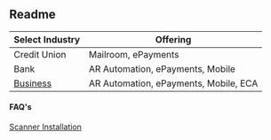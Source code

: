## Readme

Select Industry | Offering
------------ | -------------
Credit Union | Mailroom, ePayments
Bank | AR Automation, ePayments, Mobile
[Business](https://dadesystems.github.io/HelpDocumentation/Business.html) | AR Automation, ePayments, Mobile, ECA

#### FAQ's

[Scanner Installation](https://dadesystems.github.io/HelpDocumentation/ScannerInstallation.html)

